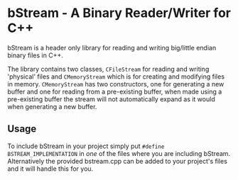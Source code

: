 # bStream - A Binary Reader/Writer for C++
bStream is a header only library for reading and writing big/little endian binary files in C++.

The library contains two classes, `CFileStream` for reading and writing 'physical' files and `CMemoryStream` which is for creating and modifying files in memory. `CMemoryStream` has two constructors, one for generating a new buffer and one for reading from a pre-existing buffer, when made using a pre-existing buffer the stream will not automatically expand as it would when generating a new buffer. 

## Usage
To include bStream in your project simply put `#define BSTREAM_IMPLEMENTATION` in _one_ of the files where you are including bStream. Alternatively the provided bstream.cpp can be added to your project's files and it will handle this for you.

